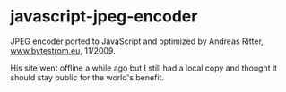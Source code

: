 javascript-jpeg-encoder
=======================

JPEG encoder ported to JavaScript and optimized by Andreas Ritter, www.bytestrom.eu, 11/2009.

His site went offline a while ago but I still had a local copy and thought it should stay public for the world's benefit.

